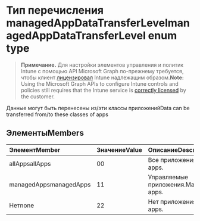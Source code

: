 # <a name="managedappdatatransferlevel-enum-type"></a><span data-ttu-id="b98fa-101">Тип перечисления managedAppDataTransferLevel</span><span class="sxs-lookup"><span data-stu-id="b98fa-101">managedAppDataTransferLevel enum type</span></span>

> <span data-ttu-id="b98fa-102">**Примечание.** Для настройки элементов управления и политик Intune с помощью API Microsoft Graph по-прежнему требуется, чтобы клиент [лицензировал](https://go.microsoft.com/fwlink/?linkid=839381) Intune надлежащим образом.</span><span class="sxs-lookup"><span data-stu-id="b98fa-102">**Note:** Using the Microsoft Graph APIs to configure Intune controls and policies still requires that the Intune service is [correctly licensed](https://go.microsoft.com/fwlink/?linkid=839381) by the customer.</span></span>

<span data-ttu-id="b98fa-103">Данные могут быть перенесены из/эти классы приложений</span><span class="sxs-lookup"><span data-stu-id="b98fa-103">Data can be transferred from/to these classes of apps</span></span>
## <a name="members"></a><span data-ttu-id="b98fa-104">Элементы</span><span class="sxs-lookup"><span data-stu-id="b98fa-104">Members</span></span>
|<span data-ttu-id="b98fa-105">Элемент</span><span class="sxs-lookup"><span data-stu-id="b98fa-105">Member</span></span>|<span data-ttu-id="b98fa-106">Значение</span><span class="sxs-lookup"><span data-stu-id="b98fa-106">Value</span></span>|<span data-ttu-id="b98fa-107">Описание</span><span class="sxs-lookup"><span data-stu-id="b98fa-107">Description</span></span>|
|:---|:---|:---|
|<span data-ttu-id="b98fa-108">allApps</span><span class="sxs-lookup"><span data-stu-id="b98fa-108">allApps</span></span>|<span data-ttu-id="b98fa-109">0</span><span class="sxs-lookup"><span data-stu-id="b98fa-109">0</span></span>|<span data-ttu-id="b98fa-110">Все приложения.</span><span class="sxs-lookup"><span data-stu-id="b98fa-110">All apps.</span></span>|
|<span data-ttu-id="b98fa-111">managedApps</span><span class="sxs-lookup"><span data-stu-id="b98fa-111">managedApps</span></span>|<span data-ttu-id="b98fa-112">1</span><span class="sxs-lookup"><span data-stu-id="b98fa-112">1</span></span>|<span data-ttu-id="b98fa-113">Управляемые приложения.</span><span class="sxs-lookup"><span data-stu-id="b98fa-113">Managed apps.</span></span>|
|<span data-ttu-id="b98fa-114">Нет</span><span class="sxs-lookup"><span data-stu-id="b98fa-114">none</span></span>|<span data-ttu-id="b98fa-115">2</span><span class="sxs-lookup"><span data-stu-id="b98fa-115">2</span></span>|<span data-ttu-id="b98fa-116">Нет приложения.</span><span class="sxs-lookup"><span data-stu-id="b98fa-116">No apps.</span></span>|



